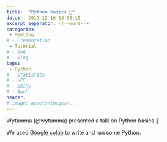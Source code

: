 ```yaml
---
title:  "Python basics 🐍"
date:   2019-12-16 14:08:15
excerpt_separator: <!--more-->
categories:
 - Meeting
# - Presentation
 - Tutorial
# - Q&A
# - Blog
tags:
 - Python
# - Statistics
# - HPC
# - Shiny
# - Bash
header:
# image: assets/images/...
---
```


Wytamma (@wytamma) presented a talk on Python basics 🐍. 

We used [Google colab](https://colab.research.google.com/notebooks/basic_features_overview.ipynb) to write and run some Python.